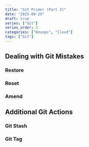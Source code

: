```yaml
---
title: "Git Primer (Part 3)"
date: "2025-09-29"
draft: true
series: ["Git"]
series_order: 3
categories: ["Devops", "Cloud"]
tags: ["Git"]
---
```


## Dealing with Git Mistakes

### Restore

### Reset

### Amend

## Additional Git Actions

### Git Stash

### Git Tag